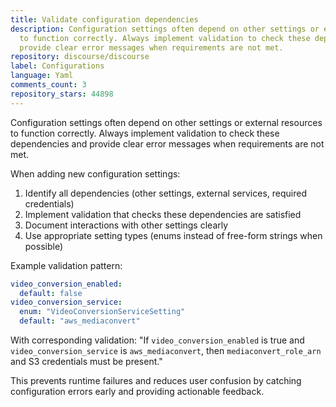 ```yaml
---
title: Validate configuration dependencies
description: Configuration settings often depend on other settings or external resources
  to function correctly. Always implement validation to check these dependencies and
  provide clear error messages when requirements are not met.
repository: discourse/discourse
label: Configurations
language: Yaml
comments_count: 3
repository_stars: 44898
---
```


Configuration settings often depend on other settings or external resources to function correctly. Always implement validation to check these dependencies and provide clear error messages when requirements are not met.

When adding new configuration settings:
1. Identify all dependencies (other settings, external services, required credentials)
2. Implement validation that checks these dependencies are satisfied
3. Document interactions with other settings clearly
4. Use appropriate setting types (enums instead of free-form strings when possible)

Example validation pattern:
```yaml
video_conversion_enabled:
  default: false
video_conversion_service:
  enum: "VideoConversionServiceSetting"
  default: "aws_mediaconvert"
```

With corresponding validation: "If `video_conversion_enabled` is true and `video_conversion_service` is `aws_mediaconvert`, then `mediaconvert_role_arn` and S3 credentials must be present."

This prevents runtime failures and reduces user confusion by catching configuration errors early and providing actionable feedback.